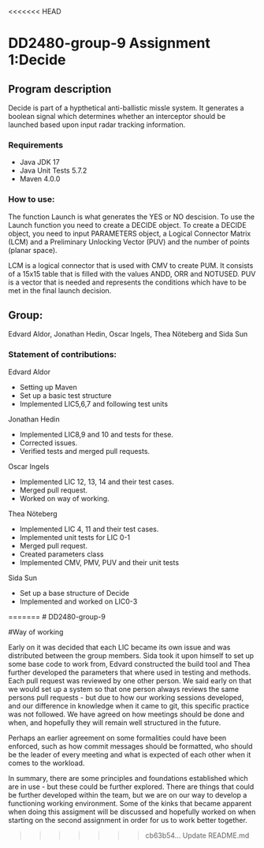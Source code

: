 <<<<<<< HEAD
# DD2480-group-9 Assignment 1:Decide

## Program description
Decide is part of a hypthetical anti-ballistic missle system. It generates a boolean signal which determines whether an interceptor should be launched based upon input radar tracking information.

### Requirements

<ul>
	<li>Java JDK 17 </li>
	<li>Java Unit Tests 5.7.2 </li>
	<li>Maven 4.0.0 </li>
</ul>

### How to use:
The function Launch is what generates the YES or NO descision. To use the Launch function you need to create a DECIDE object. To create a DECIDE object, you need to input PARAMETERS object, a Logical Connector Matrix (LCM) and a Preliminary Unlocking Vector (PUV) and the number of points (planar space).  

LCM is a logical connector that is used with CMV to create PUM. It consists of a 15x15 table that is filled with the values ANDD, ORR and NOTUSED.
PUV is a vector that is needed and represents the conditions which have to be met in the final launch decision.
 

## Group: 
Edvard Aldor, Jonathan Hedin, Oscar Ingels, Thea Nöteberg and Sida Sun

### Statement of contributions:

Edvard Aldor
<ul>
	<li>Setting up Maven </li>
	<li>Set up a basic test structure </li>
	<li>Implemented LIC5,6,7 and following test units</li>
</ul>

Jonathan Hedin
<ul>
    <li> Implemented LIC8,9 and 10 and tests for these.</li>
    <li> Corrected issues.</li>
    <li> Verified tests and merged pull requests.</li>
</ul>

Oscar Ingels
<ul>
    <li> Implemented LIC 12, 13, 14 and their test cases.</li>
    <li> Merged pull request.</li>
    <li> Worked on  way of working.</li>
</ul>

Thea Nöteberg
<ul>
    	<li> Implemented LIC 4, 11 and their test cases.</li>
	<li> Implemented unit tests for LIC 0-1 </li>
    	<li> Merged pull request.</li>
    	<li> Created parameters class</li>
	<li> Implemented CMV, PMV, PUV and their unit tests</li>
</ul>
Sida Sun
<ul>
	<li>Set up a base structure of Decide </li>
	<li>Implemented and worked on LIC0-3 </li>
</ul>
=======
# DD2480-group-9






#Way of working

Early on it was decided that each LIC became its own issue and was distributed between the group members. Sida took it upon himself to set up some base code to work from, Edvard constructed the build tool and Thea further developed the parameters that where used in testing and methods. Each pull request was reviewed by one other person. We said early on that we would set up a system so that one person always reviews the same persons pull requests - but due to how our working sessions developed, and our difference in knowledge when it came to git, this specific practice was not followed. We have agreed on how meetings should be done and when, and hopefully they will remain well structured in the future.

Perhaps an earlier agreement on some formalities could have been enforced, such as how commit messages should be formatted, who should be the leader of every meeting and what is expected of each other when it comes to the workload.

In summary, there are some principles and foundations established which are in use - but these could be further explored. There are things that could be further developed within the team, but we are on our way to develop a functioning working environment. Some of the kinks that became apparent when doing this assigment will be discussed and hopefully worked on when starting on the second assignment in order for us to work better together.
>>>>>>> cb63b54... Update README.md
